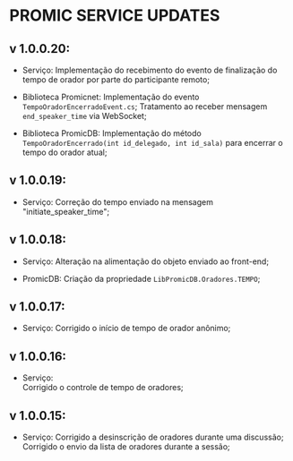 # PROMIC SERVICE UPDATES

## v 1.0.0.20:

- Serviço:
  Implementação do recebimento do evento de finalização do tempo de orador por parte do participante remoto;

- Biblioteca Promicnet:
  Implementação do evento `TempoOradorEncerradoEvent.cs`;
  Tratamento ao receber mensagem `end_speaker_time` via WebSocket;

- Biblioteca PromicDB:
    Implementação do método `TempoOradorEncerrado(int id_delegado, int id_sala)` para encerrar o tempo do orador atual;

## v 1.0.0.19:

- Serviço:
  Correção do tempo enviado na mensagem "initiate_speaker_time";

## v 1.0.0.18:

- Serviço:
  Alteração na alimentação do objeto enviado ao front-end;

- PromicDB:
  Criação da propriedade `LibPromicDB.Oradores.TEMPO`;

## v 1.0.0.17:

- Serviço:
  Corrigido o início de tempo de orador anônimo;

## v 1.0.0.16:

- Serviço:  
  Corrigido o controle de tempo de oradores;

## v 1.0.0.15:

- Serviço: 
  Corrigido a desinscrição de oradores durante uma discussão;
  Corrigido o envio da lista de oradores durante a sessão;

    
